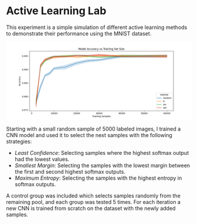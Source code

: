 # Active Learning Lab

This experiment is a simple simulation of different active learning methods to demonstrate their performance using the MNIST dataset.

![results plot](plot.png)

Starting with a small random sample of 5000 labeled images, I trained a CNN model and used it to select the next samples with the following strategies:

- *Least Confidence*: Selecting samples where the highest softmax output had the lowest values.
- *Smallest Margin*: Selecting the samples with the lowest margin between the first and second highest softmax outputs.
- *Maximum Entropy*: Selecting the samples with the highest entropy in softmax outputs.

A control group was included which selects samples randomly from the remaining pool, and each group was tested 5 times.
For each iteration a new CNN is trained from scratch on the dataset with the newly added samples.
